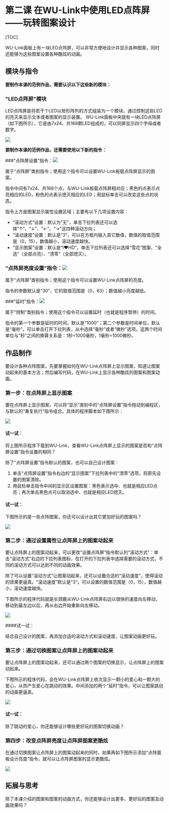 # 第二课 在WU-Link中使用LED点阵屏——玩转图案设计

[TOC]

WU-Link面板上有一块LED点阵屏，可以非常方便地设计并显示各种图案，同时还能够为这些图案设置各种酷炫的动画。



## 模块与指令

**要制作本课的范例作品，需要认识以下这些新的模块：**

### "LED点阵屏"模块

LED点阵屏是将若干个LED以矩形阵列的方式组装为一个模块，通过控制这些LED的亮灭来显示文本或者图案的显示装置。
WU-Link面板中央就有一块LED点阵屏（如下图所示），它是由7x24、共168颗LED组成的，可以同屏显示四个字母或者数字。

![](../../.gitbook/assets/wulink2-1.png)



**要制作本课的范例作品，还需要使用以下新的指令：**

###“点阵屏设置”指令：![](../../.gitbook/assets/wulink2-a.png )

属于“点阵屏”类别指令；使用这个指令可以设置WU-Link板载点阵屏显示的图案。

指令中间有7x24、共168个点，与WU-Link板载点阵屏相对应；黑色的点表示点亮相应的LED，粉色的点表示熄灭相应的LED；用鼠标单击可以改变这些点的状态。

指令上方是图案显示属性设置区域；主要有以下几项设置内容：

- “滚动方式”设置：默认为“无”，单击下拉列表还可以选择“↑”、“↓”、“←”、“→”这四种滚动方向；
- “滚动速度”设置：默认是“3”，可以在方框内输入其它数值，数值的取值范围是（0，15），数值越小，滚动速度越快。
- “显示图案”设置：默认是“I❤HD”，单击下拉列表还可以选择“雪花”图案、“全选”（全部点亮）、“清零”（全部熄灭）。





### “点阵屏亮度设置”指令：![](../../.gitbook/assets/wulink2-b.png)

属于“点阵屏”类别指令；使用这个指令可以设置WU-Link点阵屏的亮度。

指令的参数默认是“30”，它的取值范围是（0，63）；数值越小亮度越低。



###“延时”指令：![](../../.gitbook/assets/wulink2-c.png)

属于“控制”类别指令；使用这个指令可以设置延时（也就是程序暂停）的时间。

指令的第一个参数是延时的时间，默认是“1000”；第二个参数是时间单位，默认是“毫秒”，可以单击打开下拉列表，从中选择“毫秒”或者“微秒”选项。这两个时间单位与“秒”之间的换算关系是：1秒=1000毫秒，1毫秒=1000微秒。



## 作品制作

要设计各种点阵图案，先要掌握如何在WU-Link点阵屏上显示图案，知道让图案动起来的基本方法；然后编写代码，在WU-Link上显示各种酷炫的图案和图案动画。



### 第一步：在点阵屏上显示图案

要在点阵屏上显示图案，可以将“显示”类别中的“点阵屏设置”指令拖动到编程区，与默认的“重复执行”指令组合。具体的程序脚本如下图所示：

![](../../.gitbook/assets/wulink2-2.png)



#### 试一试：

将上图所示程序下载到WU-Link，查看WU-Link点阵屏上显示的图案是否和“点阵屏设置”指令设置的相同？



除了“点阵屏设置”指令默认的图案，也可以自己设计图案：

1. 单击“点阵屏设置”指令右边的“显示图案”下拉列表中的“清零”选项，将原先设置的图案清除。
2. 用鼠标单击指令中间的显示区设置图案：黑色表示选中、也就是相应LED点亮；再次单击黑色点可以取消选中、也就是相应LED熄灭。





 #### 试一试：

 下图所示的是一些点阵图案，你还可以设计出其它更加好玩的图案吗？

![](../../.gitbook/assets/wulink2-3.png)



### 第二步：通过设置属性让点阵屏上的图案动起来

要让点阵屏上的图案动起来，可以更改“设置点阵屏”指令默认的“滚动方式”：单击“滚动方式”右边的下拉列表图标，在打开的下拉列表中选择需要的滚动方式，不同的滚动方式可以达到不同的动画效果。

除了可以设置“滚动方式”让图案动起来，还可以设置合适的“滚动速度”，使得滚动的效果更逼真。“滚动速度”默认是“3”，可以设置的数值范围是（0，15），数值越小，滚动速度越快。

下图所示的程序代码就是长颈鹿从WU-Link点阵屏右边以很快的速度向左移动，移动到最左边以后，再从右边开始重新向左移动。

![](../../.gitbook/assets/wulink2-4.png)



 ####试一试：

 结合自己设计的图案，再添加合适的滚动方式和滚动速度，让图案动画更好玩。



### 第三步：通过切换图案让点阵屏上的图案动起来

要让点阵屏上的图案动起来，还可以通过两个图案的切换显示，让点阵屏上的图案动起来。

下图所示的程序代码，会在WU-Link点阵屏上依次显示一颗小的爱心和一颗大的爱心，从而产生爱心在跳动的效果。中间添加的两个“延时”指令，可以让图案跳动的动画更逼真。

![](../../.gitbook/assets/wulink2-5.png)



 #### 试一试：

 除了跳动的爱心，你还能够设计哪些更好玩的图案切换动画？



### 第四步：改变点阵屏亮度让点阵屏图案更酷炫

在通过切换图案让点阵屏上的图案动起来的同时，如果再如下图所示添加“点阵面板设计亮度”指令，就可以让点阵屏图案的显示更酷炫。

![](../../.gitbook/assets/wulink2-6.png)



## 拓展与思考

除了本课介绍的图案和图案的动画方式，你还能够设计出更多、更好玩的图案及动画效果吗？
